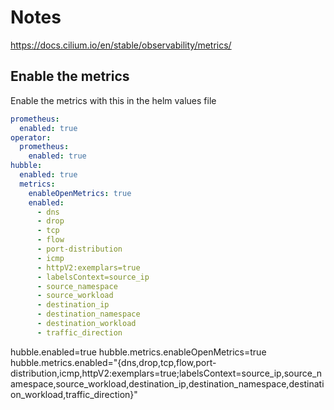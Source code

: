# Notes

<https://docs.cilium.io/en/stable/observability/metrics/>

## Enable the metrics

Enable the metrics with this in the helm values file

```yaml
prometheus:
  enabled: true
operator:
  prometheus:
    enabled: true
hubble:
  enabled: true
  metrics:
    enableOpenMetrics: true
    enabled:
      - dns
      - drop
      - tcp
      - flow
      - port-distribution
      - icmp
      - httpV2:exemplars=true
      - labelsContext=source_ip
      - source_namespace
      - source_workload
      - destination_ip
      - destination_namespace
      - destination_workload
      - traffic_direction
```

hubble.enabled=true
hubble.metrics.enableOpenMetrics=true
hubble.metrics.enabled="{dns,drop,tcp,flow,port-distribution,icmp,httpV2:exemplars=true;labelsContext=source_ip\,source_namespace\,source_workload\,destination_ip\,destination_namespace\,destination_workload\,traffic_direction}"
